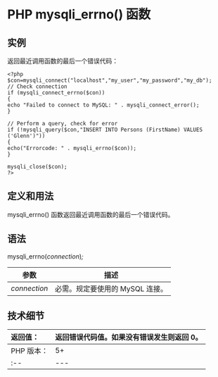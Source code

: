 # PHP mysqli_errno() 函数



## 实例

返回最近调用函数的最后一个错误代码：

```
<?php
$con=mysqli_connect("localhost","my_user","my_password","my_db");
// Check connection
if (mysqli_connect_errno($con))
{
echo "Failed to connect to MySQL: " . mysqli_connect_error();
}

// Perform a query, check for error
if (!mysqli_query($con,"INSERT INTO Persons (FirstName) VALUES ('Glenn')"))
{
echo("Errorcode: " . mysqli_errno($con));
}

mysqli_close($con);
?>
```

## 定义和用法

mysqli_errno() 函数返回最近调用函数的最后一个错误代码。

## 语法

mysqli_errno(_connection_)_;_

| 参数 | 描述 |
| --- | --- |
| _connection_ | 必需。规定要使用的 MySQL 连接。 |

## 技术细节

| 返回值： | 返回错误代码值。如果没有错误发生则返回 0。 |
| :-- | --- |
| PHP 版本： | 5+ |
| :-- | --- |

  